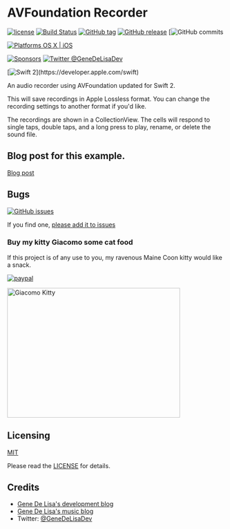 # AVFoundation Recorder

[![license](https://img.shields.io/github/license/mashape/apistatus.svg)](https://en.wikipedia.org/wiki/MIT_License)
[![Build Status](https://travis-ci.org/genedelisa/AVFoundationRecorder.svg)](https://travis-ci.org/genedelisa/AVFoundationRecorder)
[![GitHub tag](https://img.shields.io/github/tag/genedelisa/AVFoundationRecorder.svg)](https://github.com/genedelisa/AVFoundationRecorder/)
[![GitHub release](https://img.shields.io/github/release/genedelisa/AVFoundationRecorder.svg)](https://github.com/genedelisa/AVFoundationRecorder/)
[![GitHub commits](https://img.shields.io/github/commits-since/genedelisa/AVFoundationRecorder/2.0.0.svg)

[![Platforms OS X | iOS](https://img.shields.io/badge/Platforms-OS%20X%20%7C%20iOS-lightgray.svg?style=flat)](https://swift.org/)

[![Sponsors](https://img.shields.io/badge/Sponsors-Rockhopper%20Technologies-orange.svg?style=flat)](http://www.rockhoppertech.com/)
[![Twitter @GeneDeLisaDev](https://img.shields.io/twitter/follow/GeneDeLisaDev.svg?style=social)](https://twitter.com/GeneDeLisaDev)

[![Swift 2](https://img.shields.io/badge/swift2-compatible-4BC51D.svg?style=flat")](https://developer.apple.com/swift)


An audio recorder using AVFoundation updated for Swift 2.

This will save recordings in Apple Lossless format. You can change the recording settings to another format if you'd like.

The recordings are shown in a CollectionView. The cells will respond to single taps, double taps, and a long press to play, rename, or delete the sound file.

## Blog post for this example.

[Blog post](http://www.rockhoppertech.com/blog/avfoundation-audio-recording-with-swift/)



## Bugs


[![GitHub issues](https://img.shields.io/github/issues/genedelisa/AVFoundationRecorder.svg)](https://github.com/genedelisa/AVFoundationRecorder/issues)

If you find one, [please add it to issues](https://github.com/genedelisa/AVFoundationRecorder/issues)

### Buy my kitty Giacomo some cat food

If this project is of any use to you, my ravenous Maine Coon kitty would like a snack.

[![paypal](https://www.paypalobjects.com/en_US/i/btn/btn_donate_SM.gif)](https://www.paypal.com/cgi-bin/webscr?cmd=_donations&business=F5KE9Z29MH8YQ&bnP-DonationsBF:btn_donate_SM.gif:NonHosted)

<img src="http://www.rockhoppertech.com/blog/wp-content/uploads/2016/07/momocoding-1024.png" alt="Giacomo Kitty" width="400" height="300">


## Licensing

[MIT](https://en.wikipedia.org/wiki/MIT_License)

Please read the [LICENSE](LICENSE) for details.

## Credits

*	[Gene De Lisa's development blog](http://rockhoppertech.com/blog/)
*	[Gene De Lisa's music blog](http://genedelisa.com/)
*   Twitter: [@GeneDeLisaDev](http://twitter.com/genedelisadev)
